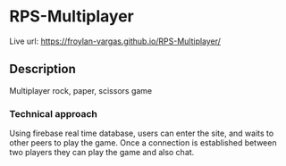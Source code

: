 # RPS-Multiplayer
Live url: https://froylan-vargas.github.io/RPS-Multiplayer/

## Description
Multiplayer rock, paper, scissors game 

### Technical approach 
Using firebase real time database, users can enter the site, and waits to other peers to play the game. Once a connection is established between two players they can play the game and also chat. 


